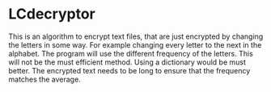 # LCdecryptor
This is an algorithm to encrypt text files, that are just encrypted by changing the letters in some way. For example changing every letter to the next in the alphabet. The program will use the different frequency of the letters. This will not be the must efficient method. Using a dictionary would be must better. The encrypted text needs to be long to ensure that the frequency matches the average.
